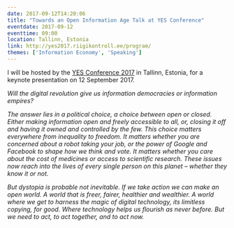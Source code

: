 ```yaml
---
date: 2017-09-12T14:20:06
title: "Towards an Open Information Age Talk at YES Conference"
eventdate: 2017-09-12
eventtime: 09:00
location: Tallinn, Estonia
link: http://yes2017.riigikontroll.ee/program/
themes: ['Information Economy', 'Speaking']
---
```



I will be hosted by the [YES Conference 2017](http://yes2017.riigikontroll.ee/program/) in Tallinn, Estonia, for a keynote presentation on 12 September 2017.

*Will the digital revolution give us information democracies or information empires?*

*The answer lies in a political choice, a choice between open or closed. Either making information open and freely accessible to all, or, closing it off and having it owned and controlled by the few. This choice matters everywhere from inequality to freedom. It matters whether you are concerned about a robot taking your job, or the power of Google and Facebook to shape how we think and vote. It matters whether you care about the cost of medicines or access to scientific research. These issues now reach into the lives of every single person on this planet – whether they know it or not.*

*But dystopia is probable not inevitable. If we take action we can make an open world. A world that is freer, fairer, healthier and wealthier. A world where we get to harness the magic of digital technology, its limitless copying, for good. Where technology helps us flourish as never before. But we need to act, to act together, and to act now.*
